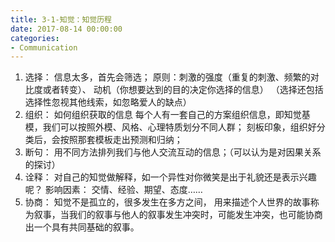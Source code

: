 ```yaml
---
title: 3-1-知觉：知觉历程
date: 2017-08-14 00:00:00
categories:
- Communication
---
```

1. 选择：
信息太多，首先会筛选；
原则：刺激的强度（重复的刺激、频繁的对比度或者转变）、
动机（你想要达到的目的决定你选择的信息）
（选择还包括选择性忽视其他线索，如忽略爱人的缺点）
2. 组织：
如何组织获取的信息
每个人有一套自己的方案组织信息，即知觉基模，我们可以按照外模、风格、心理特质划分不同人群；
刻板印象，组织好分类后，会按照那套模板走出预测和归纳；
3. 断句：
用不同方法排列我们与他人交流互动的信息；（可以认为是对因果关系的探讨）
4. 诠释：
对自己的知觉做解释，如一个异性对你微笑是出于礼貌还是表示兴趣呢？
影响因素：
交情、经验、期望、态度……
5. 协商：
知觉不是孤立的，很多发生在多方之间，
用来描述个人世界的故事称为叙事，当我们的叙事与他人的叙事发生冲突时，可能发生冲突，也可能协商出一个具有共同基础的叙事。
